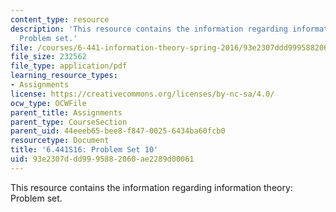 ```yaml
---
content_type: resource
description: 'This resource contains the information regarding information theory:
  Problem set.'
file: /courses/6-441-information-theory-spring-2016/93e2307ddd9995882060ae2289d00061_MIT6_441S16_problem_set10.pdf
file_size: 232562
file_type: application/pdf
learning_resource_types:
- Assignments
license: https://creativecommons.org/licenses/by-nc-sa/4.0/
ocw_type: OCWFile
parent_title: Assignments
parent_type: CourseSection
parent_uid: 44eeeb65-bee8-f847-0025-6434ba60fcb0
resourcetype: Document
title: '6.441S16: Problem Set 10'
uid: 93e2307d-dd99-9588-2060-ae2289d00061
---
```

This resource contains the information regarding information theory: Problem set.